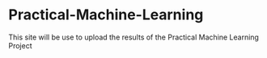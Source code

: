# Practical-Machine-Learning
This site will be use to upload the results of the Practical Machine Learning Project
